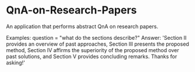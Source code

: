 # QnA-on-Research-Papers
An application that performs abstract QnA on research papers.

Examples:
question = "what do the sections describe?"
Answer:
'Section II provides an overview of past approaches, Section III presents the proposed method, Section IV affirms the superiority of the proposed method over past solutions, and Section V provides concluding remarks. Thanks for asking!'
